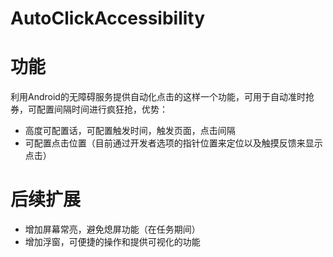 # AutoClickAccessibility


# 功能

利用Android的无障碍服务提供自动化点击的这样一个功能，可用于自动准时抢券，可配置间隔时间进行疯狂抢，优势：

* 高度可配置话，可配置触发时间，触发页面，点击间隔
* 可配置点击位置（目前通过开发者选项的指针位置来定位以及触摸反馈来显示点击）

# 后续扩展

* 增加屏幕常亮，避免熄屏功能（在任务期间）
* 增加浮窗，可便捷的操作和提供可视化的功能
